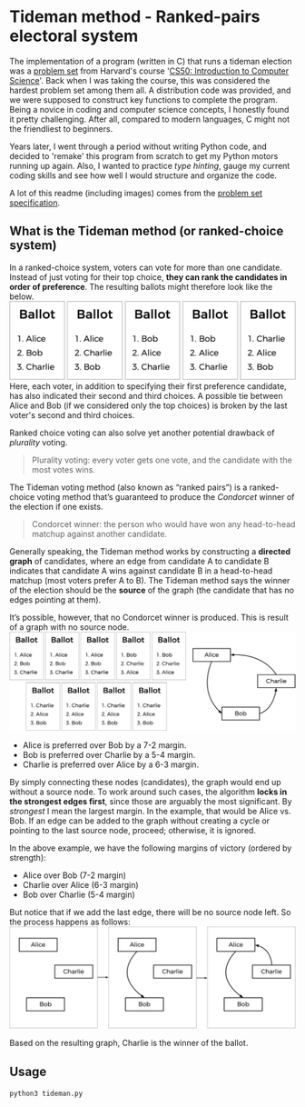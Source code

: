 # Tideman method - Ranked-pairs electoral system
The implementation of a program (written in C) that runs a tideman election was a [problem set](https://cs50.harvard.edu/x/2020/psets/3/tideman/) from Harvard's course '[CS50: Introduction to Computer Science](https://cs50.harvard.edu/x/2020/)'. Back when I was taking the course, this was considered the hardest problem set among them all. A distribution code was provided, and we were supposed to construct key functions to complete the program. Being a novice in coding and computer science concepts, I honestly found it pretty challenging. After all, compared to modern languages, C might not the friendliest to beginners.

Years later, I went through a period without writing Python code, and decided to 'remake' this program from scratch to get my Python motors running up again. Also, I wanted to practice *type hinting*, gauge my current coding skills and see how well I would structure and organize the code.

A lot of this readme (including images) comes from the [problem set specification](https://cs50.harvard.edu/x/2020/psets/3/tideman/#background). 

## What is the Tideman method (or ranked-choice system)
In a ranked-choice system, voters can vote for more than one candidate. Instead of just voting for their top choice, **they can rank the candidates in order of preference**. The resulting ballots might therefore look like the below.
![ranked-choice example](../readme-imgs/tideman/ranked-ballot.png)
Here, each voter, in addition to specifying their first preference candidate, has also indicated their second and third choices. A possible tie between Alice and Bob (if we considered only the top choices) is broken by the last voter's second and third choices.

Ranked choice voting can also solve yet another potential drawback of *plurality* voting.

>Plurality voting: every voter gets one vote, and the candidate with the most votes wins. 

The Tideman voting method (also known as “ranked pairs”) is a ranked-choice voting method that’s guaranteed to produce the *Condorcet* winner of the election if one exists.

>Condorcet winner: the person who would have won any head-to-head matchup against another candidate.

Generally speaking, the Tideman method works by constructing a **directed graph** of candidates, where an edge from candidate A to candidate B indicates that candidate A wins against candidate B in a head-to-head matchup (most voters prefer A to B).
The Tideman method says the winner of the election should be the **source** of the graph (the candidate that has no edges pointing at them). 

It’s possible, however, that no Condorcet winner is produced. This is result of a graph with no source node.
![no condorcet winner](../readme-imgs/tideman/no-condorcet.png)

* Alice is preferred over Bob by a 7-2 margin.
* Bob is preferred over Charlie by a 5-4 margin.
* Charlie is preferred over Alice by a 6-3 margin.

By simply connecting these nodes (candidates), the graph would end up without a source node. To work around such cases, the algorithm **locks in the strongest edges first**, since those are arguably the most significant. By *strongest* I mean the largest margin. In the example, that would be Alice vs. Bob.
If an edge can be added to the graph without creating a cycle or pointing to the last source node, proceed; otherwise, it is ignored.

In the above example, we have the following margins of victory (ordered by strength):

* Alice over Bob (7-2 margin)
* Charlie over Alice (6-3 margin)
* Bob over Charlie (5-4 margin)

But notice that if we add the last edge, there will be no source node left. So the process happens as follows:
![step-by-step lock process](../readme-imgs/tideman/lockin.png)

Based on the resulting graph, Charlie is the winner of the ballot.

## Usage
```py
python3 tideman.py
```
